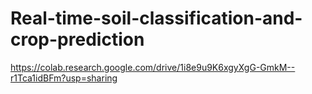 # Real-time-soil-classification-and-crop-prediction
https://colab.research.google.com/drive/1i8e9u9K6xgyXgG-GmkM--r1Tca1idBFm?usp=sharing
